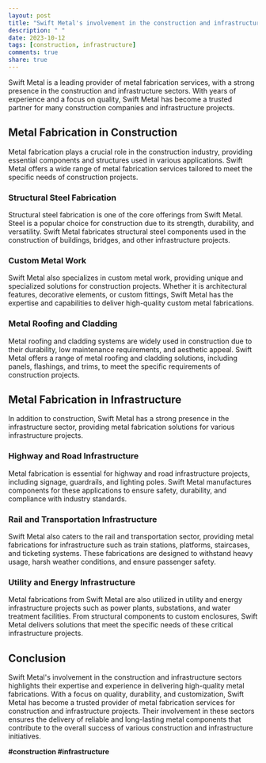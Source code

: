 ```yaml
---
layout: post
title: "Swift Metal's involvement in the construction and infrastructure sectors"
description: " "
date: 2023-10-12
tags: [construction, infrastructure]
comments: true
share: true
---
```


Swift Metal is a leading provider of metal fabrication services, with a strong presence in the construction and infrastructure sectors. With years of experience and a focus on quality, Swift Metal has become a trusted partner for many construction companies and infrastructure projects.

## Metal Fabrication in Construction

Metal fabrication plays a crucial role in the construction industry, providing essential components and structures used in various applications. Swift Metal offers a wide range of metal fabrication services tailored to meet the specific needs of construction projects.

### Structural Steel Fabrication

Structural steel fabrication is one of the core offerings from Swift Metal. Steel is a popular choice for construction due to its strength, durability, and versatility. Swift Metal fabricates structural steel components used in the construction of buildings, bridges, and other infrastructure projects.

### Custom Metal Work

Swift Metal also specializes in custom metal work, providing unique and specialized solutions for construction projects. Whether it is architectural features, decorative elements, or custom fittings, Swift Metal has the expertise and capabilities to deliver high-quality custom metal fabrications.

### Metal Roofing and Cladding

Metal roofing and cladding systems are widely used in construction due to their durability, low maintenance requirements, and aesthetic appeal. Swift Metal offers a range of metal roofing and cladding solutions, including panels, flashings, and trims, to meet the specific requirements of construction projects.

## Metal Fabrication in Infrastructure

In addition to construction, Swift Metal has a strong presence in the infrastructure sector, providing metal fabrication solutions for various infrastructure projects.

### Highway and Road Infrastructure

Metal fabrication is essential for highway and road infrastructure projects, including signage, guardrails, and lighting poles. Swift Metal manufactures components for these applications to ensure safety, durability, and compliance with industry standards.

### Rail and Transportation Infrastructure

Swift Metal also caters to the rail and transportation sector, providing metal fabrications for infrastructure such as train stations, platforms, staircases, and ticketing systems. These fabrications are designed to withstand heavy usage, harsh weather conditions, and ensure passenger safety.

### Utility and Energy Infrastructure

Metal fabrications from Swift Metal are also utilized in utility and energy infrastructure projects such as power plants, substations, and water treatment facilities. From structural components to custom enclosures, Swift Metal delivers solutions that meet the specific needs of these critical infrastructure projects.

## Conclusion

Swift Metal's involvement in the construction and infrastructure sectors highlights their expertise and experience in delivering high-quality metal fabrications. With a focus on quality, durability, and customization, Swift Metal has become a trusted provider of metal fabrication services for construction and infrastructure projects. Their involvement in these sectors ensures the delivery of reliable and long-lasting metal components that contribute to the overall success of various construction and infrastructure initiatives.

**#construction #infrastructure**
